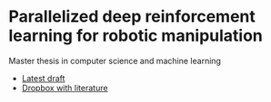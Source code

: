 # Parallelized deep reinforcement learning for robotic manipulation
Master thesis in computer science and machine learning

- [Latest draft](https://github.com/isacarnekvist/master-thesis/blob/master/report.pdf)
- [Dropbox with literature](https://www.dropbox.com/sh/9id510as7zuvyls/AAAtI-pSpf-CgR1STtxP57uOa?dl=0)
